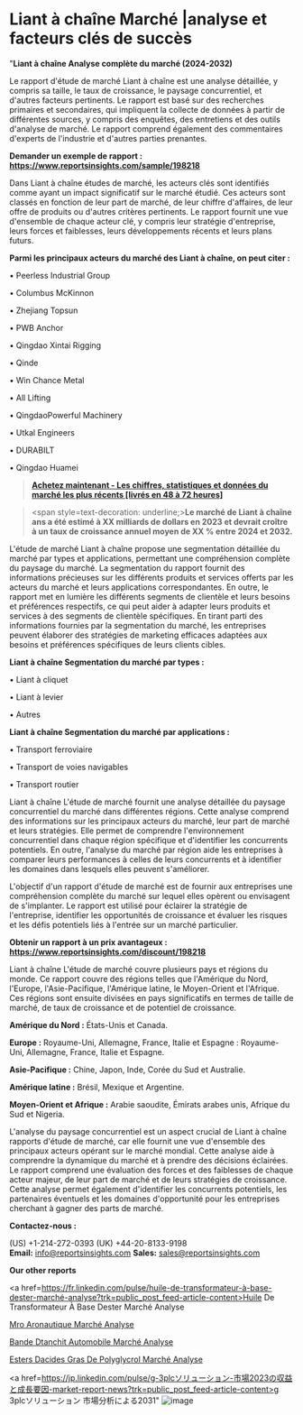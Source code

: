 # Liant à chaîne Marché |analyse et facteurs clés de succès

"<strong>Liant à chaîne Analyse complète du marché (2024-2032)</strong>

Le rapport d'étude de marché Liant à chaîne est une analyse détaillée, y compris sa taille, le taux de croissance, le paysage concurrentiel, et d'autres facteurs pertinents. Le rapport est basé sur des recherches primaires et secondaires, qui impliquent la collecte de données à partir de différentes sources, y compris des enquêtes, des entretiens et des outils d'analyse de marché. Le rapport comprend également des commentaires d'experts de l'industrie et d'autres parties prenantes.

<strong>Demander un exemple de rapport : </strong><strong><a href=https://www.reportsinsights.com/sample/198218>https://www.reportsinsights.com/sample/198218</a></strong>

Dans Liant à chaîne études de marché, les acteurs clés sont identifiés comme ayant un impact significatif sur le marché étudié. Ces acteurs sont classés en fonction de leur part de marché, de leur chiffre d'affaires, de leur offre de produits ou d'autres critères pertinents. Le rapport fournit une vue d'ensemble de chaque acteur clé, y compris leur stratégie d'entreprise, leurs forces et faiblesses, leurs développements récents et leurs plans futurs.

<strong>Parmi les principaux acteurs du marché des Liant à chaîne, on peut citer :</strong>

• Peerless Industrial Group

• Columbus McKinnon

• Zhejiang Topsun

• PWB Anchor

• Qingdao Xintai Rigging

• Qinde

• Win Chance Metal

• All Lifting

• QingdaoPowerful Machinery

• Utkal Engineers

• DURABILT

• Qingdao Huamei

<blockquote><a href=https://reportsinsights.com/buynow/198218><span style=text-decoration: underline;><strong>Achetez maintenant - Les chiffres, statistiques et données du marché les plus récents [livrés en 48 à 72 heures]</strong></span></a></blockquote>
<blockquote>
<div class=group w-full text-gray-800 dark:text-gray-100 border-b border-black/10 dark:border-gray-900/50 bg-gray-50 dark:bg-[#444654]>
<div class=flex p-4 gap-4 text-base md:gap-6 md:max-w-2xl lg:max-w-xl xl:max-w-3xl md:py-6 lg:px-0 m-auto>
<div class=relative flex flex-col w-[calc(100%-50px)] gap-1 md:gap-3 lg:w-[calc(100%-115px)]>
<div class=flex flex-grow flex-col gap-3>
<div class=min-h-[20px] flex flex-col items-start gap-4 whitespace-pre-wrap break-words>
<div class=result-streaming markdown prose w-full break-words dark:prose-invert light>

<span style=text-decoration: underline;><strong>Le marché de Liant à chaîne ans a été estimé à XX milliards de dollars en 2023 et devrait croître à un taux de croissance annuel moyen de XX % entre 2024 et 2032.</strong></span>

</div>
</div>
</div>
</div>
</div>
</div></blockquote>
L'étude de marché Liant à chaîne propose une segmentation détaillée du marché par types et applications, permettant une compréhension complète du paysage du marché. La segmentation du rapport fournit des informations précieuses sur les différents produits et services offerts par les acteurs du marché et leurs applications correspondantes. En outre, le rapport met en lumière les différents segments de clientèle et leurs besoins et préférences respectifs, ce qui peut aider à adapter leurs produits et services à des segments de clientèle spécifiques. En tirant parti des informations fournies par la segmentation du marché, les entreprises peuvent élaborer des stratégies de marketing efficaces adaptées aux besoins et préférences spécifiques de leurs clients cibles.

<strong>Liant à chaîne Segmentation du marché par types :</strong>

• Liant à cliquet

• Liant à levier

• Autres

<strong>Liant à chaîne Segmentation du marché par applications :</strong>

• Transport ferroviaire

• Transport de voies navigables

• Transport routier

Liant à chaîne L'étude de marché fournit une analyse détaillée du paysage concurrentiel du marché dans différentes régions. Cette analyse comprend des informations sur les principaux acteurs du marché, leur part de marché et leurs stratégies. Elle permet de comprendre l'environnement concurrentiel dans chaque région spécifique et d'identifier les concurrents potentiels. En outre, l'analyse du marché par région aide les entreprises à comparer leurs performances à celles de leurs concurrents et à identifier les domaines dans lesquels elles peuvent s'améliorer.

L'objectif d'un rapport d'étude de marché est de fournir aux entreprises une compréhension complète du marché sur lequel elles opèrent ou envisagent de s'implanter. Le rapport est utilisé pour éclairer la stratégie de l'entreprise, identifier les opportunités de croissance et évaluer les risques et les défis potentiels liés à l'entrée sur un marché particulier.

<strong>Obtenir un rapport à un prix avantageux : <a href=https://www.reportsinsights.com/discount/198218>https://www.reportsinsights.com/discount/198218</a></strong>

Liant à chaîne L'étude de marché couvre plusieurs pays et régions du monde. Ce rapport couvre des régions telles que l'Amérique du Nord, l'Europe, l'Asie-Pacifique, l'Amérique latine, le Moyen-Orient et l'Afrique. Ces régions sont ensuite divisées en pays significatifs en termes de taille de marché, de taux de croissance et de potentiel de croissance.

<strong>Amérique du Nord :</strong> États-Unis et Canada.

<strong>Europe :</strong> Royaume-Uni, Allemagne, France, Italie et Espagne : Royaume-Uni, Allemagne, France, Italie et Espagne.

<strong>Asie-Pacifique :</strong> Chine, Japon, Inde, Corée du Sud et Australie.

<strong>Amérique latine :</strong> Brésil, Mexique et Argentine.

<strong>Moyen-Orient et Afrique :</strong> Arabie saoudite, Émirats arabes unis, Afrique du Sud et Nigeria.

L'analyse du paysage concurrentiel est un aspect crucial de Liant à chaîne rapports d'étude de marché, car elle fournit une vue d'ensemble des principaux acteurs opérant sur le marché mondial. Cette analyse aide à comprendre la dynamique du marché et à prendre des décisions éclairées. Le rapport comprend une évaluation des forces et des faiblesses de chaque acteur majeur, de leur part de marché et de leurs stratégies de croissance. Cette analyse permet également d'identifier les concurrents potentiels, les partenaires éventuels et les domaines d'opportunité pour les entreprises cherchant à gagner des parts de marché.

<strong>Contactez-nous :</strong>

(US) +1-214-272-0393
(UK) +44-20-8133-9198
<strong>Email:</strong> <a>info@reportsinsights.com</a>
<strong>Sales:</strong> <a>sales@reportsinsights.com</a>

<strong>Our other reports</strong>

<a href=https://fr.linkedin.com/pulse/huile-de-transformateur-à-base-dester-marché-analyse?trk=public_post_feed-article-content>Huile De Transformateur À Base Dester Marché Analyse</a>

<a href=https://www.linkedin.com/pulse/mro-a%C3%A9ronautique-march%C3%A9-taille-part-perspectives-pmuhf/>Mro Aronautique Marché Analyse</a>

<a href=https://www.linkedin.com/pulse/bande-d%C3%A9tanch%C3%A9it%C3%A9-automobile-march%C3%A9-informations-9ukzf/>Bande Dtanchit Automobile Marché Analyse</a>

<a href=https://www.linkedin.com/pulse/esters-dacides-gras-de-polyglyc%C3%A9rol-march%C3%A9-rapport-lch9c/>Esters Dacides Gras De Polyglycrol Marché Analyse</a>

<a href=https://jp.linkedin.com/pulse/g-3plcソリューション-市場2023の収益と成長要因-market-report-news?trk=public_post_feed-article-content>g 3plcソリューション 市場分析による2031</a>"
![image](https://github.com/daminid12/RImarketTech/assets/158430485/bf11f060-df4c-4177-983a-6d234e0fcb62)
